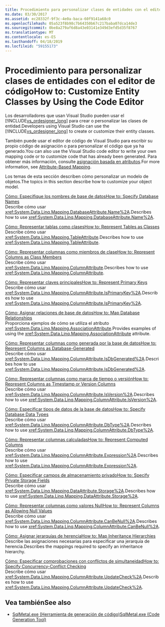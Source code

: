 ```yaml
---
title: Procedimiento para personalizar clases de entidades con el editor de código
ms.date: 03/30/2017
ms.assetid: ec28332f-9f3c-4e0a-baca-60f9141a68c0
ms.openlocfilehash: 05a523f8b98c7b64350b67c217baba07dca14de3
ms.sourcegitcommit: 0be8a279af6d8a43e03141e349d3efd5d35f8767
ms.translationtype: MT
ms.contentlocale: es-ES
ms.lasthandoff: 04/18/2019
ms.locfileid: "59155173"
---
```

# <a name="how-to-customize-entity-classes-by-using-the-code-editor"></a><span data-ttu-id="e516b-102">Procedimiento para personalizar clases de entidades con el editor de código</span><span class="sxs-lookup"><span data-stu-id="e516b-102">How to: Customize Entity Classes by Using the Code Editor</span></span>
<span data-ttu-id="e516b-103">Los desarrolladores que usan Visual Studio pueden usar el [!INCLUDE[vs_ordesigner_long](../../../../../../includes/vs-ordesigner-long-md.md)] para crear o personalizar las clases de entidad.</span><span class="sxs-lookup"><span data-stu-id="e516b-103">Developers using Visual Studio can use the [!INCLUDE[vs_ordesigner_long](../../../../../../includes/vs-ordesigner-long-md.md)] to create or customize their entity classes.</span></span>  
  
 <span data-ttu-id="e516b-104">También puede usar el editor de código de Visual Studio para escribir su propio código de asignación o para personalizar el código que ya ha generado.</span><span class="sxs-lookup"><span data-stu-id="e516b-104">You can also use the Visual Studio code editor to write your own mapping code or to customize code that has already been generated.</span></span> <span data-ttu-id="e516b-105">Para obtener más información, consulte [asignación basada en atributos](../../../../../../docs/framework/data/adonet/sql/linq/attribute-based-mapping.md).</span><span class="sxs-lookup"><span data-stu-id="e516b-105">For more information, see [Attribute-Based Mapping](../../../../../../docs/framework/data/adonet/sql/linq/attribute-based-mapping.md).</span></span>  
  
 <span data-ttu-id="e516b-106">Los temas de esta sección describen cómo personalizar un modelo de objetos.</span><span class="sxs-lookup"><span data-stu-id="e516b-106">The topics in this section describe how to customize your object model.</span></span>  
  
 [<span data-ttu-id="e516b-107">Cómo: Especifique los nombres de base de datos</span><span class="sxs-lookup"><span data-stu-id="e516b-107">How to: Specify Database Names</span></span>](../../../../../../docs/framework/data/adonet/sql/linq/how-to-specify-database-names.md)  
 <span data-ttu-id="e516b-108">Describe cómo usar <xref:System.Data.Linq.Mapping.DatabaseAttribute.Name%2A>.</span><span class="sxs-lookup"><span data-stu-id="e516b-108">Describes how to use <xref:System.Data.Linq.Mapping.DatabaseAttribute.Name%2A>.</span></span>  
  
 [<span data-ttu-id="e516b-109">Cómo: Representar tablas como clases</span><span class="sxs-lookup"><span data-stu-id="e516b-109">How to: Represent Tables as Classes</span></span>](../../../../../../docs/framework/data/adonet/sql/linq/how-to-represent-tables-as-classes.md)  
 <span data-ttu-id="e516b-110">Describe cómo usar <xref:System.Data.Linq.Mapping.TableAttribute>.</span><span class="sxs-lookup"><span data-stu-id="e516b-110">Describes how to use <xref:System.Data.Linq.Mapping.TableAttribute>.</span></span>  
  
 [<span data-ttu-id="e516b-111">Cómo: Representar columnas como miembros de clase</span><span class="sxs-lookup"><span data-stu-id="e516b-111">How to: Represent Columns as Class Members</span></span>](../../../../../../docs/framework/data/adonet/sql/linq/how-to-represent-columns-as-class-members.md)  
 <span data-ttu-id="e516b-112">Describe cómo usar <xref:System.Data.Linq.Mapping.ColumnAttribute>.</span><span class="sxs-lookup"><span data-stu-id="e516b-112">Describes how to use <xref:System.Data.Linq.Mapping.ColumnAttribute>.</span></span>  
  
 [<span data-ttu-id="e516b-113">Cómo: Representar claves principales</span><span class="sxs-lookup"><span data-stu-id="e516b-113">How to: Represent Primary Keys</span></span>](../../../../../../docs/framework/data/adonet/sql/linq/how-to-represent-primary-keys.md)  
 <span data-ttu-id="e516b-114">Describe cómo usar <xref:System.Data.Linq.Mapping.ColumnAttribute.IsPrimaryKey%2A>.</span><span class="sxs-lookup"><span data-stu-id="e516b-114">Describes how to use <xref:System.Data.Linq.Mapping.ColumnAttribute.IsPrimaryKey%2A>.</span></span>  
  
 [<span data-ttu-id="e516b-115">Cómo: Asignar relaciones de base de datos</span><span class="sxs-lookup"><span data-stu-id="e516b-115">How to: Map Database Relationships</span></span>](../../../../../../docs/framework/data/adonet/sql/linq/how-to-map-database-relationships.md)  
 <span data-ttu-id="e516b-116">Proporciona ejemplos de cómo se utiliza el atributo <xref:System.Data.Linq.Mapping.AssociationAttribute>.</span><span class="sxs-lookup"><span data-stu-id="e516b-116">Provides examples of using the <xref:System.Data.Linq.Mapping.AssociationAttribute> attribute.</span></span>  
  
 [<span data-ttu-id="e516b-117">Cómo: Representar columnas como generada por la base de datos</span><span class="sxs-lookup"><span data-stu-id="e516b-117">How to: Represent Columns as Database-Generated</span></span>](../../../../../../docs/framework/data/adonet/sql/linq/how-to-represent-columns-as-database-generated.md)  
 <span data-ttu-id="e516b-118">Describe cómo usar <xref:System.Data.Linq.Mapping.ColumnAttribute.IsDbGenerated%2A>.</span><span class="sxs-lookup"><span data-stu-id="e516b-118">Describes how to use <xref:System.Data.Linq.Mapping.ColumnAttribute.IsDbGenerated%2A>.</span></span>  
  
 [<span data-ttu-id="e516b-119">Cómo: Representar columnas como marca de tiempo o versión</span><span class="sxs-lookup"><span data-stu-id="e516b-119">How to: Represent Columns as Timestamp or Version Columns</span></span>](../../../../../../docs/framework/data/adonet/sql/linq/how-to-represent-columns-as-timestamp-or-version-columns.md)  
 <span data-ttu-id="e516b-120">Describe cómo usar <xref:System.Data.Linq.Mapping.ColumnAttribute.IsVersion%2A>.</span><span class="sxs-lookup"><span data-stu-id="e516b-120">Describes how to use <xref:System.Data.Linq.Mapping.ColumnAttribute.IsVersion%2A>.</span></span>  
  
 [<span data-ttu-id="e516b-121">Cómo: Especificar tipos de datos de la base de datos</span><span class="sxs-lookup"><span data-stu-id="e516b-121">How to: Specify Database Data Types</span></span>](../../../../../../docs/framework/data/adonet/sql/linq/how-to-specify-database-data-types.md)  
 <span data-ttu-id="e516b-122">Describe cómo usar <xref:System.Data.Linq.Mapping.ColumnAttribute.DbType%2A>.</span><span class="sxs-lookup"><span data-stu-id="e516b-122">Describes how to use <xref:System.Data.Linq.Mapping.ColumnAttribute.DbType%2A>.</span></span>  
  
 [<span data-ttu-id="e516b-123">Cómo: Representar columnas calculadas</span><span class="sxs-lookup"><span data-stu-id="e516b-123">How to: Represent Computed Columns</span></span>](../../../../../../docs/framework/data/adonet/sql/linq/how-to-represent-computed-columns.md)  
 <span data-ttu-id="e516b-124">Describe cómo usar <xref:System.Data.Linq.Mapping.ColumnAttribute.Expression%2A>.</span><span class="sxs-lookup"><span data-stu-id="e516b-124">Describes how to use <xref:System.Data.Linq.Mapping.ColumnAttribute.Expression%2A>.</span></span>  
  
 [<span data-ttu-id="e516b-125">Cómo: Especificar campos de almacenamiento privado</span><span class="sxs-lookup"><span data-stu-id="e516b-125">How to: Specify Private Storage Fields</span></span>](../../../../../../docs/framework/data/adonet/sql/linq/how-to-specify-private-storage-fields.md)  
 <span data-ttu-id="e516b-126">Describe cómo usar <xref:System.Data.Linq.Mapping.DataAttribute.Storage%2A>.</span><span class="sxs-lookup"><span data-stu-id="e516b-126">Describes how to use <xref:System.Data.Linq.Mapping.DataAttribute.Storage%2A>.</span></span>  
  
 [<span data-ttu-id="e516b-127">Cómo: Representar columnas como valores Null</span><span class="sxs-lookup"><span data-stu-id="e516b-127">How to: Represent Columns as Allowing Null Values</span></span>](../../../../../../docs/framework/data/adonet/sql/linq/how-to-represent-columns-as-allowing-null-values.md)  
 <span data-ttu-id="e516b-128">Describe cómo usar <xref:System.Data.Linq.Mapping.ColumnAttribute.CanBeNull%2A>.</span><span class="sxs-lookup"><span data-stu-id="e516b-128">Describes how to use <xref:System.Data.Linq.Mapping.ColumnAttribute.CanBeNull%2A>.</span></span>  
  
 [<span data-ttu-id="e516b-129">Cómo: Asignar jerarquías de herencia</span><span class="sxs-lookup"><span data-stu-id="e516b-129">How to: Map Inheritance Hierarchies</span></span>](../../../../../../docs/framework/data/adonet/sql/linq/how-to-map-inheritance-hierarchies.md)  
 <span data-ttu-id="e516b-130">Describe las asignaciones necesarias para especificar una jerarquía de herencia.</span><span class="sxs-lookup"><span data-stu-id="e516b-130">Describes the mappings required to specify an inheritance hierarchy.</span></span>  
  
 [<span data-ttu-id="e516b-131">Cómo: Especificar comprobaciones con conflictos de simultaneidad</span><span class="sxs-lookup"><span data-stu-id="e516b-131">How to: Specify Concurrency-Conflict Checking</span></span>](../../../../../../docs/framework/data/adonet/sql/linq/how-to-specify-concurrency-conflict-checking.md)  
 <span data-ttu-id="e516b-132">Describe cómo usar <xref:System.Data.Linq.Mapping.ColumnAttribute.UpdateCheck%2A>.</span><span class="sxs-lookup"><span data-stu-id="e516b-132">Describes how to use <xref:System.Data.Linq.Mapping.ColumnAttribute.UpdateCheck%2A>.</span></span>  
  
## <a name="see-also"></a><span data-ttu-id="e516b-133">Vea también</span><span class="sxs-lookup"><span data-stu-id="e516b-133">See also</span></span>

- [<span data-ttu-id="e516b-134">SqlMetal.exe (Herramienta de generación de código)</span><span class="sxs-lookup"><span data-stu-id="e516b-134">SqlMetal.exe (Code Generation Tool)</span></span>](../../../../../../docs/framework/tools/sqlmetal-exe-code-generation-tool.md)
